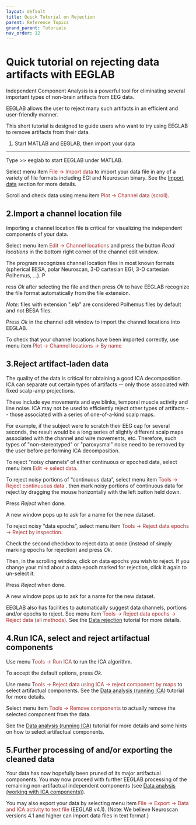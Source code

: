 ```yaml
---
layout: default
title: Quick Tutorial on Rejection
parent: Reference Topics
grand_parent: Tutorials
nav_order: 12
---
```


Quick tutorial on rejecting data artifacts with EEGLAB
========================================================

Independent Component Analysis is a powerful tool for eliminating
several important types of non-brain artifacts from EEG data. 

EEGLAB allows the user to reject many such artifacts in an efficient and
user-friendly manner. 

This short tutorial is designed to guide  users who want to try using EEGLAB to remove artifacts from their data.

1. Start MATLAB and EEGLAB, then import your data
-----------------------------------------------
Type \>\> eeglab to start EEGLAB under MATLAB. 

Select menu item
<span style="color: brown">File → Import data</span> to import your data file
in any of a variety of file formats including EGI and Neuroscan binary.
See the [Import data](/tutorials/04_Import/Importing_Continuous_and_Epoched_Data) section for
more details.

Scroll and check data using menu item <span style="color: brown">Plot → Channel data (scroll)</span>.

2.Import a channel location file
----------------------------------
Importing a channel location file is critical for visualizing the
independent components of your data.

Select menu item <span style="color: brown">Edit → Channel locations</span>
and press the button *Read locations* in the bottom right corner of the
channel edit window.

The program recognizes channel location files in
most known formats (spherical BESA, polar Neuroscan, 3-D cartesian EGI,
3-D cartesian Polhemus, ...). P

ress *Ok* after selecting the file and
then press *Ok* to have EEGLAB recognize the file format automatically
from the file extension. 

*Note:* files with extension ".elp" are
considered Polhemus files by default and not BESA files. 

Press *Ok* in
the channel edit window to import the channel locations into EEGLAB.

To check that your channel locations have been imported correctly, use
menu item <span style="color: brown">Plot → Channel locations → By name</span>

3.Reject artifact-laden data
-------------------------------

The quality of the data is critical for obtaining a good ICA
decomposition. ICA can separate out certain types of artifacts -- only
those associated with fixed scalp-amp projections. 

These include eye
movements and eye blinks, temporal muscle activity and line noise. ICA
may not be used to efficiently reject other types of artifacts -- those
associated with a series of one-of-a-kind scalp maps.

For example, if
the subject were to scratch their EEG cap for several seconds, the
result would be a long series of slightly different scalp maps
associated with the channel and wire movements, etc. Therefore, such
types of "non-stereotyped" or "paroxysmal" noise need to be removed by
the user before performing ICA decomposition.

To reject “noisy channels“ of either continuous or epoched data, select
menu item <span style="color: brown">Edit → select data</span>.

To reject noisy portions of “continuous data”, select menu item
<span style="color: brown">Tools → Reject continuuous data </span>.
 then mark noisy portions of continuous data for
reject by dragging the mouse horizontally with the left button held
down.

Press *Reject* when done. 

A new window pops up to ask for a name
for the new dataset.

To reject noisy “data epochs”, select menu item
<span style="color: brown">Tools → Reject data epochs → Reject by inspection</span>. 

Check the second checkbox to reject data at once
(instead of simply marking epochs for rejection) and press *Ok*. 

Then,
in the scrolling window, click on data epochs you wish to reject. If you
change your mind about a data epoch marked for rejection, click it again
to un-select it. 

Press *Reject* when done. 

A new window pops up to ask
for a name for the new dataset.

EEGLAB also has facilities to automatically suggest data channels,
portions and/or epochs to reject. See menu item
<span style="color: brown">Tools → Reject data epochs → Reject data (all methods)</span>. See the [Data
rejection](/tutorials/06_RejectArtifacts/) tutorial for
more details.

4.Run ICA, select and reject artifactual components
------------------------------------------------------
Use menu <span style="color: brown">Tools → Run ICA</span> to run the ICA
algorithm. 

To accept the default options, press *Ok*.

Use menu <span style="color: brown">Tools → Reject data using ICA → reject component by maps</span> to select artifactual components. See the [Data
analysis (running
ICA)](/tutorials/06_RejectArtifacts/RunICA.html) tutorial for
more details.

Select menu item <span style="color: brown">Tools → Remove components</span>
to actually remove the selected component from the data.

See the [Data analysis (running
ICA)](/tutorials/06_RejectArtifacts/RunICA.html) tutorial for
more details and some hints on how to select artifactual components.

5.Further processing of and/or exporting the cleaned data
-----------------------------------------------------------
Your data has now hopefully been pruned of its major artifactual
components. You may now proceed with further EEGLAB processing of the
remaining non-artifactual independent components (see [Data analysis
(working with ICA
components)](/tutorials/09_source/DIPFIT.html)).

You may also export your data by selecting menu item
<span style="color: brown"> File → Export → Data and ICA activity to text file </span>(EEGLAB v4.1). (Note: We believe Neuroscan versions 4.1 and
higher can import data files in text format.)

